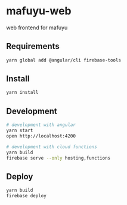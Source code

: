 # mafuyu-web

web frontend for mafuyu

## Requirements

```bash
yarn global add @angular/cli firebase-tools
```

## Install

```bash
yarn install
```

## Development

```bash
# development with angular
yarn start
open http://localhost:4200

# development with cloud functions
yarn build
firebase serve --only hosting,functions
```

## Deploy

```bash
yarn build
firebase deploy
```
